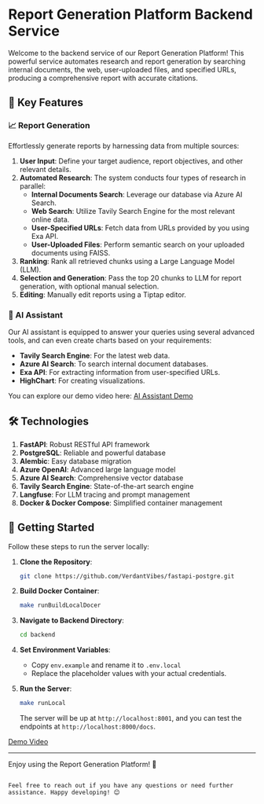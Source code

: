 # Report Generation Platform Backend Service

Welcome to the backend service of our Report Generation Platform! This powerful service automates research and report generation by searching internal documents, the web, user-uploaded files, and specified URLs, producing a comprehensive report with accurate citations.

## 🌟 Key Features

### 📈 Report Generation

Effortlessly generate reports by harnessing data from multiple sources:

1. **User Input**: Define your target audience, report objectives, and other relevant details.
2. **Automated Research**: The system conducts four types of research in parallel:
   - **Internal Documents Search**: Leverage our database via Azure AI Search.
   - **Web Search**: Utilize Tavily Search Engine for the most relevant online data.
   - **User-Specified URLs**: Fetch data from URLs provided by you using Exa API.
   - **User-Uploaded Files**: Perform semantic search on your uploaded documents using FAISS.
3. **Ranking**: Rank all retrieved chunks using a Large Language Model (LLM).
4. **Selection and Generation**: Pass the top 20 chunks to LLM for report generation, with optional manual selection.
5. **Editing**: Manually edit reports using a Tiptap editor.

### 🧠 AI Assistant

Our AI assistant is equipped to answer your queries using several advanced tools, and can even create charts based on your requirements:

- **Tavily Search Engine**: For the latest web data.
- **Azure AI Search**: To search internal document databases.
- **Exa API**: For extracting information from user-specified URLs.
- **HighChart**: For creating visualizations.

You can explore our demo video here: [AI Assistant Demo](https://app.screencast.com/k3V1ZZwbBG98v)

## 🛠 Technologies

1. **FastAPI**: Robust RESTful API framework
2. **PostgreSQL**: Reliable and powerful database
3. **Alembic**: Easy database migration
4. **Azure OpenAI**: Advanced large language model
5. **Azure AI Search**: Comprehensive vector database
6. **Tavily Search Engine**: State-of-the-art search engine
7. **Langfuse**: For LLM tracing and prompt management
8. **Docker & Docker Compose**: Simplified container management

## 🚀 Getting Started

Follow these steps to run the server locally:

1. **Clone the Repository**:
    ```bash
    git clone https://github.com/VerdantVibes/fastapi-postgre.git
    ```

2. **Build Docker Container**:
    ```bash
    make runBuildLocalDocer
    ```

3. **Navigate to Backend Directory**:
    ```bash
    cd backend
    ```

4. **Set Environment Variables**:
    - Copy `env.example` and rename it to `.env.local`
    - Replace the placeholder values with your actual credentials.

5. **Run the Server**:
    ```bash
    make runLocal
    ```

    The server will be up at `http://localhost:8001`, and you can test the endpoints at `http://localhost:8000/docs`.

[Demo Video](https://app.screencast.com/MoAlIaayeseXs)

---

Enjoy using the Report Generation Platform! 🚀
```

Feel free to reach out if you have any questions or need further assistance. Happy developing! 😊
```